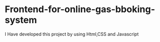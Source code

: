 # Frontend-for-online-gas-bboking-system
I Have developed this project by using Html,CSS and Javascript
